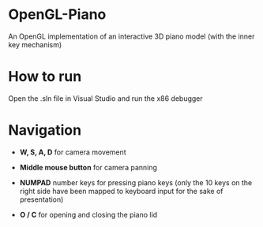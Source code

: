 # OpenGL-Piano
 An OpenGL implementation of an interactive 3D piano model (with the inner key mechanism)

# How to run

Open the .sln file in Visual Studio and run the x86 debugger

# Navigation

- **W, S, A, D** for camera movement

- **Middle mouse button** for camera panning

- **NUMPAD** number keys for pressing piano keys (only the 10 keys on the right side have been mapped to keyboard input for the sake of presentation)

- **O / C** for opening and closing the piano lid




